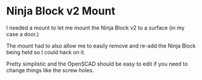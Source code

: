Ninja Block v2 Mount
====================

I needed a mount to let me mount the Ninja Block v2 to a surface (in
my case a door.)

The mount had to also allow me to easily remove and re-add the Ninja
Block being held so I could hack on it.

Pretty simplistic and the OpenSCAD should be easy to edit if you need
to change things like the screw holes.
